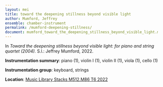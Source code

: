 ```yaml
---
layout: mei
title: toward the deepening stillness beyond visible light
author: Mumford, Jeffrey
ensemble: chamber-instrument
permalink: /mumford-deepening-stillness/
document: mumford_toward_the_deepening_stillness_beyond_visible_light.mei
---
```


In *Toward the deepening stillness beyond visible light: for piano and string quartet (2004).* S.l.: Jeffrey Mumford, 2022.

**Instrumentation summary**: piano (1), violin I (1), violin II (1), viola (1), cello (1)  

**Instrumentation group**: keyboard, strings

**Location**: <a href="https://tufts.primo.exlibrisgroup.com/permalink/01TUN_INST/1kc9gia/alma991018726332703851" target="_blank">Music Library Stacks M512.M86 T6 2022</a>
